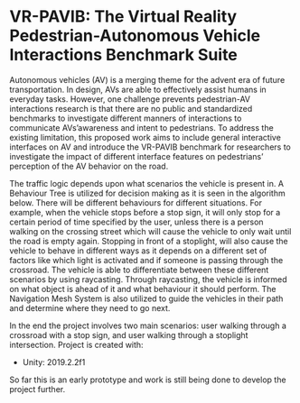 # VR-PAVIB: The Virtual Reality Pedestrian-Autonomous Vehicle Interactions Benchmark Suite
Autonomous vehicles (AV) is a merging theme for the advent era of future transportation.  In design, AVs are able to effectively assist humans in everyday tasks. However, one challenge prevents pedestrian-AV interactions research is that there are no public and standardized benchmarks to investigate different manners of interactions to communicate AVs’awareness and intent to pedestrians. To address the existing limitation, this proposed work aims to include general interactive interfaces on AV and introduce the VR-PAVIB benchmark for researchers to investigate the impact of different interface features on pedestrians’ perception of the AV behavior on the road.

The traffic logic depends upon what scenarios the vehicle is present in. A Behaviour Tree is utilized for decision making as it is seen in the algorithm below. There will be different behaviours for different situations. 
For example, when the vehicle stops before a stop sign, it will only stop for a certain period of time specified by the user, unless there is a person walking on the crossing street which will cause the vehicle to only wait until the road is empty again.
 Stopping in front of a stoplight, will also cause the vehicle to behave in different ways as it depends on a different set of factors like which light is activated and if someone is passing through the crossroad. The vehicle is able to differentiate between these different scenarios by using raycasting. Through raycasting, the vehicle is informed on what object is ahead of it and what behaviour it should perform. The Navigation Mesh System is also utilized to guide the vehicles in their path and determine where they need to go next.

In the end the project involves two main scenarios: user walking through a crossroad with a stop sign, and user walking through a stoplight intersection.
Project is created with:
* Unity: 2019.2.2f1


So far this is an early prototype and work is still being done to develop the project further.
